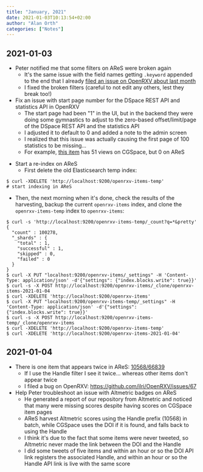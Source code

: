 ```yaml
---
title: "January, 2021"
date: 2021-01-03T10:13:54+02:00
author: "Alan Orth"
categories: ["Notes"]
---
```


## 2021-01-03

- Peter notified me that some filters on AReS were broken again
  - It's the same issue with the field names getting `.keyword` appended to the end that I already [filed an issue on OpenRXV about last month](https://github.com/ilri/OpenRXV/issues/66)
  - I fixed the broken filters (careful to not edit any others, lest they break too!)
- Fix an issue with start page number for the DSpace REST API and statistics API in OpenRXV
  - The start page had been "1" in the UI, but in the backend they were doing some gymnastics to adjust to the zero-based offset/limit/page of the DSpace REST API and the statistics API
  - I adjusted it to default to 0 and added a note to the admin screen
  - I realized that this issue was actually causing the first page of 100 statistics to be missing...
  - For example, [this item](https://cgspace.cgiar.org/handle/10568/66839) has 51 views on CGSpace, but 0 on AReS

<!--more-->

- Start a re-index on AReS
  - First delete the old Elasticsearch temp index:

```console
$ curl -XDELETE 'http://localhost:9200/openrxv-items-temp'
# start indexing in AReS
```

- Then, the next morning when it's done, check the results of the harvesting, backup the current `openrxv-items` index, and clone the `openrxv-items-temp` index to `openrxv-items`:

```console
$ curl -s 'http://localhost:9200/openrxv-items-temp/_count?q=*&pretty'
{
  "count" : 100278,
  "_shards" : {
    "total" : 1,
    "successful" : 1,
    "skipped" : 0,
    "failed" : 0
  }
}
$ curl -X PUT "localhost:9200/openrxv-items/_settings" -H 'Content-Type: application/json' -d'{"settings": {"index.blocks.write": true}}'
$ curl -s -X POST http://localhost:9200/openrxv-items/_clone/openrxv-items-2021-01-04
$ curl -XDELETE 'http://localhost:9200/openrxv-items'
$ curl -X PUT "localhost:9200/openrxv-items-temp/_settings" -H 'Content-Type: application/json' -d'{"settings": {"index.blocks.write": true}}'
$ curl -s -X POST http://localhost:9200/openrxv-items-temp/_clone/openrxv-items
$ curl -XDELETE 'http://localhost:9200/openrxv-items-temp'
$ curl -XDELETE 'http://localhost:9200/openrxv-items-2021-01-04'
```

## 2021-01-04

- There is one item that appears twice in AReS: [10568/66839](https://cgspace.cgiar.org/handle/10568/66839)
  - If I use the Handle filter I see it twice... whereas other items don't appear twice
  - I filed a bug on OpenRXV: https://github.com/ilri/OpenRXV/issues/67
- Help Peter troubleshoot an issue with Altmetric badges on AReS
  - He generated a report of our repository from Altmetric and noticed that many were missing scores despite having scores on CGSpace item pages
  - AReS harvest Altmetric scores using the Handle prefix (10568) in batch, while CGSpace uses the DOI if it is found, and falls back to using the Handle
  - I think it's due to the fact that some items were never tweeted, so Altmetric never made the link between the DOI and the Handle
  - I did some tweets of five items and within an hour or so the DOI API link registers the associated Handle, and within an hour or so the Handle API link is live with the same score

<!-- vim: set sw=2 ts=2: -->
